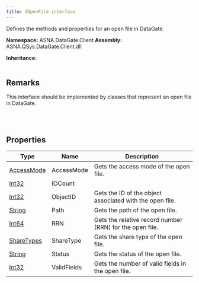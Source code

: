 ```yaml
---
title: IOpenFile interface
---
```


Defines the methods and properties for an open file in DataGate.

**Namespace:** ASNA.DataGate.Client
**Assembly:** ASNA.QSys.DataGate.Client.dll

**Inheritance:** 
<br>
<br>

## Remarks
This interface should be implemented by classes that represent an open file in DataGate.

<br>
<br>

## Properties

| Type | Name | Description
| --- | --- | --- 
| [AccessMode](/reference/datagate/data-gate-common/access-mode.html) | AccessMode | Gets the access mode of the open file. |
| [Int32](https://learn.microsoft.com/en-us/dotnet/csharp/language-reference/builtin-types/integral-numeric-types) | IOCount |  |
| [Int32](https://learn.microsoft.com/en-us/dotnet/csharp/language-reference/builtin-types/integral-numeric-types) | ObjectID | Gets the ID of the object associated with the open file. |
| [String](https://learn.microsoft.com/en-us/dotnet/api/system.string?view=net-8.0) | Path | Gets the path of the open file. |
| [Int64](https://learn.microsoft.com/en-us/dotnet/csharp/language-reference/builtin-types/integral-numeric-types) | RRN | Gets the relative record number (RRN) for the open file. |
| [ShareTypes](/reference/datagate/data-gate-common/share-types.html) | ShareType | Gets the share type of the open file. |
| [String](https://learn.microsoft.com/en-us/dotnet/api/system.string?view=net-8.0) | Status | Gets the status of the open file. |
| [Int32](https://learn.microsoft.com/en-us/dotnet/csharp/language-reference/builtin-types/integral-numeric-types) | ValidFields | Gets the number of valid fields in the open file. |
